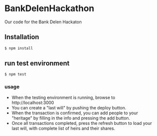 # BankDelenHackathon
Our code for the Bank Delen Hackaton

## Installation

```bash
$ npm install
```

## run test environment

```bash
$ npm test
```

### usage

* When the testing environment is running, browse to http://localhost:3000
* You can create a "last will" by pushing the deploy button.
* When the transaction is confirmed, you can add people to your "heritage" by filling in the info and pressing the add button.
* Once all transactions completed, press the refresh button to load your last will, with complete list of heirs and their shares.
